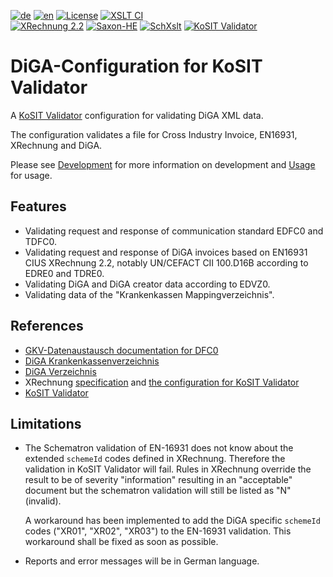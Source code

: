 [![de](https://img.shields.io/badge/lang-de-green.svg)](./README.md)
[![en](https://img.shields.io/badge/lang-en-green.svg)](./README.en.md)
[![License](https://img.shields.io/badge/License-Apache_2.0-orange.svg)](https://opensource.org/licenses/Apache-2.0)
[![XSLT CI](https://github.com/bitmarck-service/validator-configuration-diga/actions/workflows/xslt-ci.yml/badge.svg)](https://github.com/bitmarck-service/validator-configuration-diga/actions/workflows/xslt-ci.yml)<br/>
[![XRechnung 2.2](https://img.shields.io/badge/XRechnung-2.2-blue.svg)](https://github.com/itplr-kosit/validator-configuration-xrechnung/tree/release-2022-11-15)
[![Saxon-HE](https://img.shields.io/badge/Saxon--HE-10.6-blue.svg)](https://www.saxonica.com/html/documentation10/about/gettingstarted/gettingstartedjava.html)
[![SchXslt](https://img.shields.io/badge/SchXslt-1.8.5-blue.svg)](https://github.com/schxslt/schxslt/tree/v1.8.5)
[![KoSIT Validator](https://img.shields.io/badge/KoSIT%20Validator-1.5.0-blue.svg)](https://github.com/itplr-kosit/validator/tree/v1.5.0)


# DiGA-Configuration for KoSIT Validator

A [KoSIT Validator](https://github.com/itplr-kosit/validator) configuration for validating DiGA XML data.

The configuration validates a file for Cross Industry Invoice, EN16931, XRechnung and DiGA.

Please see [Development](docs/development.en.md) for more information on development and [Usage](docs/usage.en.md) for usage.

## Features

+ Validating request and response of communication standard EDFC0 and TDFC0.
+ Validating request and response of DiGA invoices based on EN16931 CIUS XRechnung 2.2, notably UN/CEFACT CII 100.D16B according to EDRE0 and TDRE0.
+ Validating DiGA and DiGA creator data according to EDVZ0.
+ Validating data of the "Krankenkassen Mappingverzeichnis".

## References

+ [GKV-Datenaustausch documentation for DFC0](https://www.gkv-datenaustausch.de/leistungserbringer/digitale_gesundheitsanwendungen/digitale_gesundheitsanwendungen.jsp)
+ [DiGA Krankenkassenverzeichnis](https://kkv.gkv-diga.de/)
+ [DiGA Verzeichnis](https://diga.bfarm.de/de)
+ XRechnung [specification](https://xeinkauf.de/xrechnung/) and [the configuration for KoSIT Validator](https://github.com/itplr-kosit/validator-configuration-xrechnung)
+ [KoSIT Validator](https://github.com/itplr-kosit/validator)


## Limitations

+ The Schematron validation of EN-16931 does not know about the extended `schemeId` codes defined in XRechnung. Therefore the validation in KoSIT Validator will fail. Rules in XRechnung override the result to be of severity "information" resulting in an "acceptable" document but the schematron validation will still be listed as "N" (invalid).
  
  A workaround has been implemented to add the DiGA specific `schemeId` codes ("XR01", "XR02", "XR03") to the EN-16931 validation. This workaround shall be fixed as soon as possible.
+ Reports and error messages will be in German language.
